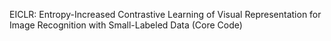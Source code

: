 EICLR: Entropy-Increased Contrastive Learning of Visual Representation for Image Recognition with Small-Labeled Data (Core Code)